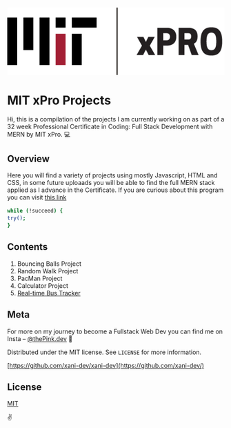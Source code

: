 
![MIT xPro logo](https://github.com/xani-dev/xani-dev/blob/main/MIT/mitx-pro-logo.png)

# MIT xPro Projects

Hi, this is a compilation of the projects I am currently working on as part of a 32 week Professional Certificate in Coding: Full Stack Development with MERN by MIT xPro. 💻

## Overview

Here you will find a variety of projects using mostly Javascript, HTML and CSS, in some future uploaads you will be able to find the full MERN stack applied as I advance in the Certificate.  If you are curious about this program you can visit [this link](https://xpro.mit.edu/announcements/) 

```bash
while (!succeed) {
try();
}
```

## Contents

 1. Bouncing Balls Project
 2. Random Walk Project
 3. PacMan Project
 4. Calculator Project
 5. [Real-time Bus Tracker](https://github.com/xani-dev/xani-dev/tree/main/MIT/Real%20Time%20Bus%20Tracker)

## Meta

For more on my journey to become a Fullstack Web Dev you can find me on Insta – [@thePink.dev](https://instagram.com/thepink.dev) 📸

Distributed under the MIT license. See ``LICENSE`` for more information.

[https://github.com/xani-dev/xani-dev](https://github.com/xani-dev/)

## License
[MIT](https://choosealicense.com/licenses/mit/)

✌️
